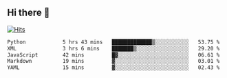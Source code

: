 ## Hi there 👋

<!--
**alihaqberdi/alihaqberdi** is a ✨ _special_ ✨ repository because its `README.md` (this file) appears on your GitHub profile.

Here are some ideas to get you started:

- 🔭 I’m currently working on ...
- 🌱 I’m currently learning ...
- 👯 I’m looking to collaborate on ...
- 🤔 I’m looking for help with ...
- 💬 Ask me about ...
- 📫 How to reach me: ...
- 😄 Pronouns: ...
- ⚡ Fun fact: ...
-->

[![Hits](https://hits.sh/github.com/alihaqberdi.svg)](https://hits.sh/github.com/alihaqberdi/)

<!--START_SECTION:waka-->

```txt
Python            5 hrs 43 mins   █████████████▒░░░░░░░░░░░   53.75 %
XML               3 hrs 6 mins    ███████▒░░░░░░░░░░░░░░░░░   29.20 %
JavaScript        42 mins         █▓░░░░░░░░░░░░░░░░░░░░░░░   06.61 %
Markdown          19 mins         ▓░░░░░░░░░░░░░░░░░░░░░░░░   03.01 %
YAML              15 mins         ▓░░░░░░░░░░░░░░░░░░░░░░░░   02.43 %
```

<!--END_SECTION:waka-->
